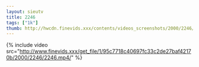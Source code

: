 ```yaml
--- 
layout: sieutv
title: 2246
tags: ["1k"]
thumb: http://hwcdn.finevids.xxx/contents/videos_screenshots/2000/2246/preview.mp4.jpg
---
```

{% include video src="http://www.finevids.xxx/get_file/1/95c7718c40697fc33c2de27baf42170b/2000/2246/2246.mp4/" %} 
